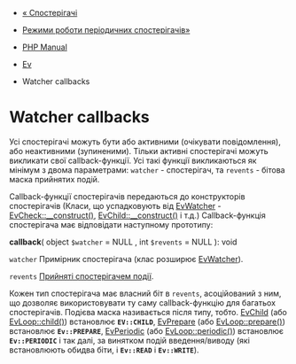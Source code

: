 - [« Спостерігачі](ev.watchers.md)
- [Режими роботи періодичних спостерігачів»](ev.periodic-modes.md)

- [PHP Manual](index.md)
- [Ev](book.ev.md)
- Watcher callbacks

# Watcher callbacks

Усі спостерігачі можуть бути або активними (очікувати повідомлення), або
неактивними (зупиненими). Тільки активні спостерігачі можуть
викликати свої callback-функції. Усі такі функції викликаються як мінімум
з двома параметрами: `watcher` - спостерігач, та `revents` - бітова
маска прийнятих подій.

Callback-функції спостерігачів передаються до конструкторів спостерігачів
(Класи, що успадковують від [EvWatcher](class.evwatcher.md) -
[EvCheck::\_\_construct()](evcheck.construct.md),
[EvChild::\_\_construct()](evchild.construct.md) і т.д.)
Callback-функція спостерігача має відповідати наступному
прототипу:

**callback**( object `$watcher` = NULL , int `$revents` = NULL ): void

`watcher`
Примірник спостерігача (клас розширює
[EvWatcher](class.evwatcher.md)).

`revents`
[Прийняті спостерігачем події](class.ev.md#ev.constants.watcher-revents).

Кожен тип спостерігача має власний біт в `revents`,
асоційований з ним, що дозволяє використовувати ту саму
callback-функцію для багатьох спостерігачів. Подієва маска називається
після типу, тобто. [EvChild](class.evchild.md) (або
[EvLoop::child()](evloop.child.md)) встановлює **`EV::CHILD`**,
[EvPrepare](class.evprepare.md) (або
[EvLoop::prepare()](evloop.prepare.md)) встановлює
**`Ev::PREPARE`**, [EvPeriodic](class.evperiodic.md) (або
[EvLoop::periodic()](evloop.periodic.md)) встановлює
**`Ev::PERIODIC`** і так далі, за винятком подій введення/виводу
(які встановлюють обидва біти, і **`Ev::READ`** і **`Ev::WRITE`**).
